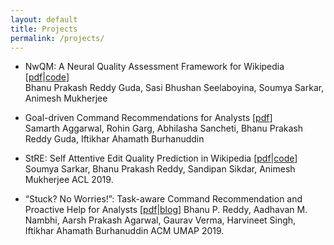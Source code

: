 ```yaml
---
layout: default
title: Projects
permalink: /projects/
---
```

* NwQM: A Neural Quality Assessment Framework for Wikipedia \[[pdf](https://www.aclweb.org/anthology/2020.emnlp-main.674.pdf)|[code](https://github.com/sasibhushan3/NwQM_EMNLP)\]  
  Bhanu Prakash Reddy Guda, Sasi Bhushan Seelaboyina, Soumya Sarkar, Animesh Mukherjee

* Goal-driven Command Recommendations for Analysts \[[pdf](https://arxiv.org/pdf/2011.06237)\]  
  Samarth Aggarwal, Rohin Garg, Abhilasha Sancheti, Bhanu Prakash Reddy Guda, Iftikhar Ahamath Burhanuddin

* StRE: Self Attentive Edit Quality Prediction in Wikipedia \[[pdf](https://arxiv.org/pdf/1906.04678)|[code](https://github.com/bhanu77prakash/StRE)\]  
  Soumya Sarkar, Bhanu Prakash Reddy, Sandipan Sikdar, Animesh Mukherjee ACL 2019.  

* “Stuck? No Worries!”: Task-aware Command Recommendation and Proactive Help for Analysts \[[pdf](https://arxiv.org/abs/1906.08973)|[blog](https://gaurav22verma.github.io/TaskAwareCommandRecommendation.html)\]
  Bhanu P. Reddy, Aadhavan M. Nambhi, Aarsh Prakash Agarwal, Gaurav Verma, Harvineet Singh, Iftikhar Ahamath Burhanuddin ACM UMAP 2019.  
